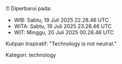 ⏰ Diperbarui pada:
- WIB: Sabtu, 19 Juli 2025 22.28.46 UTC
- WITA: Sabtu, 19 Juli 2025 23.28.46 UTC
- WIT: Minggu, 20 Juli 2025 00.28.46 UTC

Kutipan Inspiratif:
"Technology is not neutral."


Kategori: technology

